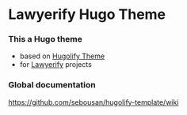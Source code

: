 # Lawyerify Hugo Theme

### This a Hugo theme 
* based on [Hugolify Theme](https://github.com/sebousan/hugolify-theme)
* for [Lawyerify](https://www.lawyerify.fr) projects

### Global documentation 
https://github.com/sebousan/hugolify-template/wiki
